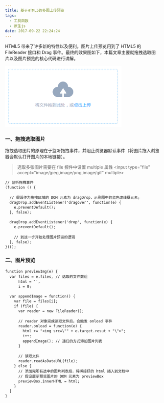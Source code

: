 ```yaml
---
title: 基于HTML5的多图上传预览
tags:
  - 工具函数
  - 原生js
date: 2017-09-22 22:24:24
---
```



HTML5 带来了许多新的特性以及便利，图片上传预览用到了 HTML5 的 FileReader 接口和 Drag 事件。最终的效果图如下，本篇文章主要就拖拽选取图片以及图片预览的核心代码进行讲解。

![图片上传预览](/img/image_upload_20170922.png)

<!-- more -->

### 一、拖拽选取图片

拖拽选取图片的原理在于监听拖拽事件，并阻止浏览器默认事件（将图片拖入浏览器会默认打开图片的本地链接）。

> 选取多张图片需要在 file 控件中设置 multiple 属性
> &lt;input type="file" accept="image/jpeg,image/png,image/gif" multiple&gt;

```
// 监听拖拽事件
(function () {

  // 假设作为拖拽区域的 DOM 元素为 dragDrop，示例图中的蓝色虚线框元素;
  dragDrop.addEventListener('dragover', function(e) {
    e.preventDefault();
  }, false);

  dragDrop.addEventListener('drop', function(e) {
    e.preventDefault();

    // 到这一步开始处理图片预览的逻辑
  }, false);
})();
```

### 二、图片预览

```
function previewImg(e) {
  var files = e.files, // 选取的文件数组
      html = '',
      i = 0;
  
  var appendImage = function() {
    var file = files[i];
    if (file) {
      var reader = new FileReader();

      // reader 对象完成读取文件后，会触发 onload 事件
      reader.onload = function(e) {
        html += "<img src=\"" + e.target.resut + "\">";
        i++;
        appendImage(); // 递归的方式添加图片列表
      }

      // 读取文件
      reader.readAsDataURL(file);
    } else {
      // 添加完所有选中的图片列表后，将拼接好的 html 插入到文档中
      // 假设展示预览图片的 DOM 元素为 previewBox
      previewBox.innerHTML = html;
    }
  }
}
```
